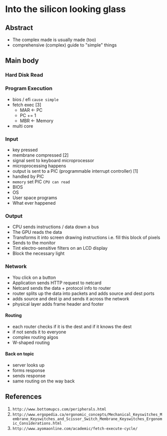 Into the silicon looking glass
==========================

## Abstract
- The complex made is usually made (too)
- comprehensive (complex) guide to "simple" things

## Main body

### Hard Disk Read



### Program Execution

- bios / efi `cause simple`
- fetch exec [3]
    - MAR <- PC
    - PC += 1
    - MBR <- Memory
- multi core

### Input

- key pressed
- membrane compressed [2]
- signal sent to keyboard microprocessor
- microprocessing happens
- output is sent to a PIC (programmable interrupt controller) [1]
- handled by PIC
- `memory` set PIC `CPU can read`
- BIOS
- OS
- User space programs
- What ever happened

### Output

- CPU sends instructions / data down a bus 
- The GPU reads the data
- Transforms it into screen drawing instructions i.e. fill this block of pixels
- Sends to the monitor
- Tint electro-sensitive filters on an LCD display
- Block the necessary light

### Network

- You click on a button
- Application sends HTTP request to netcard
- Netcard sends the data + protocol info to router
- router splits up the data into packets and adds source and dest ports
- adds source and dest ip and sends it across the network
- physical layer adds frame header and footer

#### Routing

- each router checks if it is the dest and if it knows the dest
- if not sends it to everyone
- complex routing algos
- W-shaped routing

#### Back on topic

- server looks up
- forms response
- sends response
- same routing on the way back


## References

1. `http://www.bottomupcs.com/peripherals.html`
2. `http://www.ergopedia.ca/ergonomic_concepts/Mechanical_Keyswitches_Membrane_Keyswitches_and_Scissor_Switch_Membrane_Keyswitches_Ergonomic_Considerations.html`
3. `http://www.ayomaonline.com/academic/fetch-execute-cycle/`
